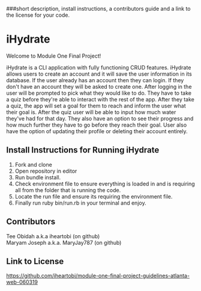 ###short description, install instructions, a contributors guide and a link to the license for your code.
# iHydrate
  Welcome to Module One Final Project!

  iHydrate is a CLI application with fully functioning CRUD features.
  iHydrate allows users to create an account and it will save the user information
  in its database. If the user already has an account then they can login.
  If they don't have an account they will be asked to create one.
  After logging in the user will be prompted to pick what they would like to do.
  They have to take a quiz before they're able to interact with the rest of the
  app. After they take a quiz, the app will set a goal for them to reach and
  inform the user what their goal is. After the quiz user will be able to input
  how much water they've had for that day. They also have an option to see
  their progress and how much further they have to go before they reach their
  goal. User also have the option of updating their profile or deleting their
  account entirely.

## Install Instructions for Running iHydrate
  1. Fork and clone
  2. Open repository in editor
  3. Run bundle install.
  4. Check environment file to ensure everything is loaded in and is requiring
      all from the folder that is running the code.
  5. Locate the run file and ensure its requiring the environment file.
  6. Finally run ruby bin/run.rb in your terminal and enjoy.

## Contributors 
  Tee Obidah a.k.a iheartobi (on github)  
  Maryam Joseph a.k.a. MaryJay787 (on github)

## Link to License
  https://github.com/iheartobi/module-one-final-project-guidelines-atlanta-web-060319
